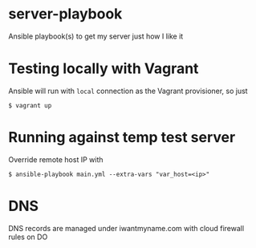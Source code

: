 # server-playbook
Ansible playbook(s) to get my server just how I like it

# Testing locally with Vagrant

Ansible will run with `local` connection as the Vagrant provisioner, so just 

    $ vagrant up

# Running against temp test server

Override remote host IP with 

    $ ansible-playbook main.yml --extra-vars "var_host=<ip>"

# DNS

DNS records are managed under iwantmyname.com with cloud firewall rules on DO 
